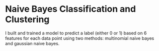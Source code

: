# Naive Bayes Classification and Clustering
I built and trained a model to predict a label (either 0 or 1) based on 6 features for each data point using two methods: multinomial naive bayes and gaussian naive bayes.

